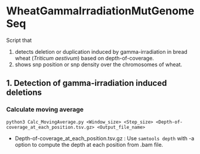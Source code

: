 # WheatGammaIrradiationMutGenomeSeq
Script that 
1. detects deletion or duplication induced by gamma-irradiation in bread wheat (*Triticum aestivum*) based on depth-of-coverage.
2. shows snp position or snp density over the chromosomes of wheat.

## 1. Detection of gamma-irradiation induced deletions
### Calculate moving average
```
python3 Calc_MovingAverage.py <Window_size> <Step_size> <Depth-of-coverage_at_each_position.tsv.gz> <Output_file_name>
```
- Depth-of-coverage_at_each_position.tsv.gz : Use `samtools depth` with -a option to compute the depth at each position from .bam file.

### 
